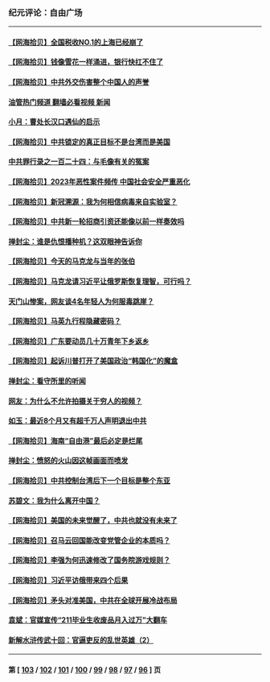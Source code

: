 ### 纪元评论：自由广场
---
#### [【网海拾贝】全国税收NO.1的上海已经崩了](../../pages/nsc993/n13976442.md?04210330) 
#### [【网海拾贝】钱像雪花一样涌进，银行快扛不住了](../../pages/nsc993/n13975661.md?04210330) 
#### [【网海拾贝】中共外交伤害整个中国人的声誉](../../pages/nsc993/n13974936.md?04210330) 
#### [油管热门频道 翻墙必看视频 新闻](ok?04210330)
#### [小月：曹处长汉口遇仙的启示](../../pages/nsc993/n13974139.md?04210330) 
#### [【网海拾贝】中共锁定的真正目标不是台湾而是美国](../../pages/nsc993/n13974122.md?04210330) 
#### [中共罪行录之一百二十四：与毛像有关的冤案](../../pages/nsc993/n13974119.md?04210330) 
#### [【网海拾贝】2023年恶性案件频传 中国社会安全严重恶化](../../pages/nsc993/n13973502.md?04210330) 
#### [【网海拾贝】新冠溯源：我为何相信病毒来自实验室？](../../pages/nsc993/n13970728.md?04210330) 
#### [【网海拾贝】中共新一轮招商引资还能像以前一样奏效吗](../../pages/nsc993/n13969682.md?04210330) 
#### [掸封尘：谁是仇恨播种机？这双眼神告诉你](../../pages/nsc993/n13969159.md?04210330) 
#### [【网海拾贝】今天的马克龙与当年的张伯](../../pages/nsc993/n13968976.md?04210330) 
#### [【网海拾贝】马克龙请习近平让俄罗斯恢复理智，可行吗？](../../pages/nsc993/n13968089.md?04210330) 
#### [天门山惨案，网友谈4名年轻人为何服毒跳崖？](../../pages/nsc993/n13967998.md?04210330) 
#### [【网海拾贝】马英九行程隐藏密码？](../../pages/nsc993/n13967296.md?04210330) 
#### [【网海拾贝】广东要动员几十万青年下乡返乡](../../pages/nsc993/n13966396.md?04210330) 
#### [【网海拾贝】起诉川普打开了美国政治“韩国化”的魔盒](../../pages/nsc993/n13965044.md?04210330) 
#### [掸封尘：看守所里的听闻](../../pages/nsc993/n13965394.md?04210330) 
#### [网友：为什么不允许拍摄关于穷人的视频？](../../pages/nsc993/n13965029.md?04210330) 
#### [如玉：最近8个月又有超千万人声明退出中共](../../pages/nsc993/n13964356.md?04210330) 
#### [【网海拾贝】海南“自由港”最后必定是烂尾](../../pages/nsc993/n13964321.md?04210330) 
#### [掸封尘：愤怒的火山因这帧画面而喷发](../../pages/nsc993/n13963996.md?04210330) 
#### [【网海拾贝】中共控制台湾后下一个目标是整个东亚](../../pages/nsc993/n13963705.md?04210330) 
#### [苏碧文：我为什么离开中国？](../../pages/nsc993/n13963387.md?04210330) 
#### [【网海拾贝】美国的未来觉醒了，中共也就没有未来了](../../pages/nsc993/n13962555.md?04210330) 
#### [【网海拾贝】召马云回国能改变党管企业的本质吗？](../../pages/nsc993/n13961561.md?04210330) 
#### [【网海拾贝】李强为何迅速修改了国务院游戏规则？](../../pages/nsc993/n13960597.md?04210330) 
#### [【网海拾贝】习近平访俄带来四个后果](../../pages/nsc993/n13959598.md?04210330) 
#### [【网海拾贝】矛头对准美国，中共在全球开展冷战布局](../../pages/nsc993/n13958396.md?04210330) 
#### [袁斌：官媒宣传“211毕业生收废品月入过万”大翻车](../../pages/nsc993/n13958389.md?04210330) 
#### [新解水浒传武十回：官逼吏反的乱世英雄（2）](../../pages/nsc993/n13954942.md?04210330) 

---
#### 第 [ [103](./103.md?04210330) / [102](./102.md?04210330) / [101](./101.md?04210330) / [100](./100.md?04210330) / [99](./99.md?04210330) / [98](./98.md?04210330) / [97](./97.md?04210330) / [96](./96.md?04210330) ] 页
